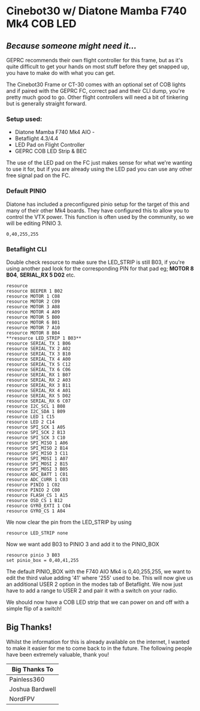 # Cinebot30 w/ Diatone Mamba F740 Mk4 COB LED
## _Because someone might need it..._


GEPRC recommends their own flight controller for this frame, but as it's quite difficult to get your hands on most stuff before they get snapped up, you have to make do with what you can get.

The Cinebot30 Frame or CT-30 comes with an optional set of COB lights and if paired with the GEPRC FC, correct pad and their CLI dump, you're pretty much good to go. Other flight controllers will need a bit of tinkering but is generally straight forward.
### Setup used:
- Diatone Mamba F740 Mk4 AIO -
- Betaflight 4.3/4.4
- LED Pad on Flight Controller
- GEPRC COB LED Strip & BEC

The use of the LED pad on the FC just makes sense for what we're wanting to use it for, but if you are already using the LED pad you can use any other free signal pad on the FC.

### Default PINIO

Diatone has included a preconfigured pinio setup for the target of this and many of their other Mk4 boards.
They have configured this to allow you to control the VTX power. This function is often used by the community, so we will be editing PINIO 3.

```
0,40,255,255
```

### Betaflight CLI

Double check resource to make sure the LED_STRIP is still B03, if you're using another pad look for the corresponding PIN for that pad
eg; **MOTOR 8 B04**, **SERIAL_RX 5 D02** etc.

```
resource
resource BEEPER 1 B02
resource MOTOR 1 C08
resource MOTOR 2 C09
resource MOTOR 3 A08
resource MOTOR 4 A09
resource MOTOR 5 B00
resource MOTOR 6 B01
resource MOTOR 7 A10
resource MOTOR 8 B04
**resource LED_STRIP 1 B03** 
resource SERIAL_TX 1 B06
resource SERIAL_TX 2 A02
resource SERIAL_TX 3 B10
resource SERIAL_TX 4 A00
resource SERIAL_TX 5 C12
resource SERIAL_TX 6 C06
resource SERIAL_RX 1 B07
resource SERIAL_RX 2 A03
resource SERIAL_RX 3 B11
resource SERIAL_RX 4 A01
resource SERIAL_RX 5 D02
resource SERIAL_RX 6 C07
resource I2C_SCL 1 B08
resource I2C_SDA 1 B09
resource LED 1 C15
resource LED 2 C14
resource SPI_SCK 1 A05
resource SPI_SCK 2 B13
resource SPI_SCK 3 C10
resource SPI_MISO 1 A06
resource SPI_MISO 2 B14
resource SPI_MISO 3 C11
resource SPI_MOSI 1 A07
resource SPI_MOSI 2 B15
resource SPI_MOSI 3 B05
resource ADC_BATT 1 C01
resource ADC_CURR 1 C03
resource PINIO 1 C02
resource PINIO 2 C00
resource FLASH_CS 1 A15
resource OSD_CS 1 B12
resource GYRO_EXTI 1 C04
resource GYRO_CS 1 A04

```

We now clear the pin from the LED_STRIP by using

```
resource LED_STRIP none
```

Now we want add B03 to PINIO 3 and add it to the PINIO_BOX

```
resource pinio 3 B03
set pinio_box = 0,40,41,255
```

The default PINIO_BOX with the F740 AIO Mk4 is 0,40,255,255, we want to edit the third value adding '41' where '255' used to be. This will now give us an additional USER 2 option in the modes tab of Betaflight. We now just have to add a range to USER 2 and pair it with a switch on your radio. 

We should now have a COB LED strip that we can power on and off with a simple flip of a switch!

## Big Thanks!

Whilst the information for this is already available on the internet, I wanted to make it easier for me to come back to in the future. The following people have been extremely valuable, thank you!


| Big Thanks To | 
| ------ |
| Painless360 | 
| Joshua Bardwell | 
| NordFPV |

